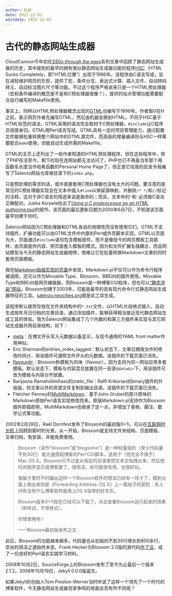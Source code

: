 ```yaml
---
author: 松鼠
date: 2022-12-01
editdate: 2022-12-03
---
```


# 古代的静态网站生成器

CloudCannon今年初在[*SSGs through the ages*](https://cloudcannon.com/blog/ssg-history-1-before-jekyll/)系列文章中回顾了静态网站生成器的历史，其中提到的最早的拥有类似静态网站生成器功能的程序[HSC](https://github.com/mbethke/hsc)（HTML Sucks Completely，即“HTML烂爆”）出现于1996年。该程序由C语言写成，旨在减轻维护网页的负担，提供了宏、条件分支、表达式计算、插入文件、自动转码转义、自动标注图片尺寸等功能。不过这个程序严格说来只是一个HTML预处理器（宏和条件编译的概念是不是和C预处理器很像？），提供的站点管理功能需要配合自行编写的Makefile使用。

事实上，同样以HTML预处理器概念出现的[GTML](https://ext.boulgour.com/lifl/beaufils/gtml/)也编写于1996年。作者取G在H之前，表示网页作者先编写GTML，然后由机器变换到HTML。不同于HSC基于HTML标签的语法，GTML采用的语法完全取材于C预处理器，`#include`让C程序员倍感亲切。GTML用Perl语言写成。GTML具有一定的项目管理能力，通过配置文件能够批量转换整个网站中的GTML源文件，而高级的增量编译则与HSC一样需要配合`make`使用，但能自动生成所需的Makefile。

GTML的主页上还列出了一些作者知道的HTML预处理程序，但在这些程序中，除了PHP存活至今，剩下的现在连网站都无法访问了，PHP也已不再是当年那个用函数名长度当作哈希函数的Personal Home Page了，但正是它给我的启发令我编写了Ŝalenzo网站仓库根目录下的`index.php`。

只是预处理的需求的话，或许直接套用C预处理器也没有太大的问题。要注意的是常见的C预处理器实现会在文本中插入`#line`以保留源映射，并删除`/* */`和`//`标记的注释，这对于非C语言的用途来说是致命的；而且，文本中的`"`和`'`必须按C语法正确配对。Jukka Korpela给出了[*Using a C preprocessor as an HTML authoring tool*](https://jkorpela.fi/html/cpre.html)的细节。该页面的最后更新日期为2000年6月7日，不知道该页面最早创建于何时。

Ŝalenzo网站因为C预处理器和GTML各自的局限性而没有使用它们。GTML不支持插件，扩展功能可以由GTML文件中内嵌的Perl或外壳脚本实现。GTML以页面为大，页面通过`#include`语句包含模板部件，而不是像现今的网页模板工具那样，由页面提供内容、把页面套入模板的模式。因为和文件扩展名强耦合，而且网站模型与今天的静态网站生成器相悖，很难让它在批量转换Markdown文章的同时套用页面模板。

我在[Markdown始祖实现的页面](https://daringfireball.net/projects/markdown/)中发现，Markdown.pl不仅可以作为命令行程序被调用，还可以作为Movable Type、Blosxom、BBEdit的插件使用。Movable Type和BBEdit是网页编辑器，而Blosxom是一种博客CGI程序，但也可以[“静态渲染”网站](http://www.blosxom.com/documentation/users/configure/static.html)。Blosxom创建于2003年，可能是最早的具有现代命令行式静态网站生成器特征的工具。[salenzo.neocities.org](https://salenzo.neocities.org/)就是此工具生成。

该程序默认接受存放在文件夹结构中的`*.txt`文件，以HTML片段格式输入，自动生成按年月日归档的文章目录。通过添加插件，能够获得相当接近现代静态网站生成工具的体验。我为Ŝalenzo网站集成了几个内置的和第三方插件来实现与其它网站生成器共用目录结构，如下：

- [meta](http://blosxom.sourceforge.net/downloads/plugins/meta)：在博文开头写入元数据以备显示，与现今通用的YAML front matter作用神似。
- Eric Sherman的entries_index_tagged：默认状态下，文章日期按文件的修改时间计，用该插件可遵照文件开头的元数据。该插件的下载页面已消失。
- [flavourdir](http://blosxom.sourceforge.net/downloads/plugins/flavourdir)：Blosxom称模板为风味（flavour），因为支持为同一网站应用多套模板。默认状态下，模板与内容混合放置在同一目录`$datadir`下。用该插件可改为模板与内容分开放置。
- Barijaona Ramaholimihaso的static_file：Raffi Krikorian的binary插件的升级版。将文章以外的资源文件复制到输出目录。该插件的下载页面已消失。
- Fletcher Penney的[MultiMarkdown](https://fletcherpenney.net/multimarkdown/)：基于John Gruber的原汁原味的Markdown原始Perl语言实现修改而来。原版Markdown.pl支持作为Blosxom插件即插即用，MultiMarkdown也继承了这一点，并增加了表格、脚注、数学公式等功能。

2002年2月28日，Rael Dornfest发布了Blosxom的最初版0+1i。可以在[互联网时光机](https://web.archive.org/web/0/http://www.oreillynet.com/~rael/2002/)上回顾到那时的光景。从一开始，Blosxom就支持文件夹结构、页面模板、文章归档，免安装，并能免费使用。

> Blosxom（读作“blossom”或“blogsome”）是一种轻量级的（至少代码量不到30行）能光速搭起博客的Perl CGI脚本，适用于（但完全不限于）Mac OS X。Blosxom只不过是从指定的目录里把文本文档拽出来，然后按时间倒序显示成博客罢了。很简洁，却可能很有用，也很好玩。
>
> 我脑子里时不时蹦出这样一个Blosxom软件的想法已经有一阵子了，摆到台面上做出来则是《Forwarding Address: OS X》上一篇帖子的契机：有人问有没有什么博客软件能用上OS X自带的好东东。
>
> Blosxom版本0+1i现在已经可以下载了。点击查看Blosxom运行起来的效果（带样式、不带样式）。
>
> 尽情使用吧！
>
> ——Blosxom最初版发布之文

此后，Blosxom的功能越来越多，代码量也从初版的不到30行增长到800余行，崇尚的简洁之道始终未变。Frank Hecker为Blosxom 2.0版的源代码[作了注](https://web.archive.org/web/2/http://hecker.org/blosxom/blosxom2-footnotes-folded)，成了一份良好的Perl语言实践学习材料。

2008年10月2日，SourceForge上的Blosxom发布了至今为止最后一个版本2.1.2。2008年10月19日，Jekyll 0.0.0版诞生。

如果Jekyll的创始人Tom Preston-Werner当时听说了这样一个领先了一个时代的博客软件，今天静态网站生成器百家争鸣的局面会否有所不同呢？
